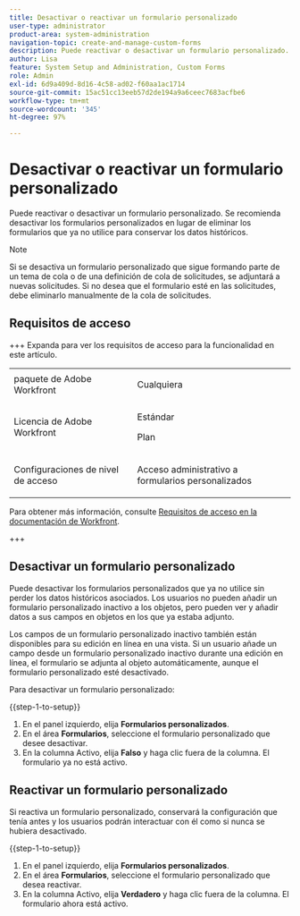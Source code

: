 ```yaml
---
title: Desactivar o reactivar un formulario personalizado
user-type: administrator
product-area: system-administration
navigation-topic: create-and-manage-custom-forms
description: Puede reactivar o desactivar un formulario personalizado. Se recomienda desactivar los formularios personalizados en lugar de eliminar los formularios que ya no utilice para conservar los datos históricos.
author: Lisa
feature: System Setup and Administration, Custom Forms
role: Admin
exl-id: 6d9a409d-8d16-4c58-ad02-f60aa1ac1714
source-git-commit: 15ac51cc13eeb57d2de194a9a6ceec7683acfbe6
workflow-type: tm+mt
source-wordcount: '345'
ht-degree: 97%

---
```


# Desactivar o reactivar un formulario personalizado

Puede reactivar o desactivar un formulario personalizado. Se recomienda desactivar los formularios personalizados en lugar de eliminar los formularios que ya no utilice para conservar los datos históricos.

>[!NOTE]
>
>Si se desactiva un formulario personalizado que sigue formando parte de un tema de cola o de una definición de cola de solicitudes, se adjuntará a nuevas solicitudes. Si no desea que el formulario esté en las solicitudes, debe eliminarlo manualmente de la cola de solicitudes.

## Requisitos de acceso

+++ Expanda para ver los requisitos de acceso para la funcionalidad en este artículo.

<table style="table-layout:auto"> 
 <col> 
 <col> 
 <tbody> 
  <tr> 
   <td>paquete de Adobe Workfront</td> 
   <td><p>Cualquiera</p></td> 
  </tr> 
  <tr> 
   <td>Licencia de Adobe Workfront</td> 
   <td><p>Estándar</p>
       <p>Plan</p></td>
  </tr> 
  <tr> 
   <td>Configuraciones de nivel de acceso</td> 
   <td> <p>Acceso administrativo a formularios personalizados</p> </td> 
  </tr>  
 </tbody> 
</table>

Para obtener más información, consulte [Requisitos de acceso en la documentación de Workfront](/help/quicksilver/administration-and-setup/add-users/access-levels-and-object-permissions/access-level-requirements-in-documentation.md).

+++

## Desactivar un formulario personalizado

Puede desactivar los formularios personalizados que ya no utilice sin perder los datos históricos asociados. Los usuarios no pueden añadir un formulario personalizado inactivo a los objetos, pero pueden ver y añadir datos a sus campos en objetos en los que ya estaba adjunto.

Los campos de un formulario personalizado inactivo también están disponibles para su edición en línea en una vista. Si un usuario añade un campo desde un formulario personalizado inactivo durante una edición en línea, el formulario se adjunta al objeto automáticamente, aunque el formulario personalizado esté desactivado.

Para desactivar un formulario personalizado:

{{step-1-to-setup}}

1. En el panel izquierdo, elija **Formularios personalizados**.
1. En el área **Formularios**, seleccione el formulario personalizado que desee desactivar.
1. En la columna Activo, elija **Falso** y haga clic fuera de la columna. El formulario ya no está activo.

## Reactivar un formulario personalizado

Si reactiva un formulario personalizado, conservará la configuración que tenía antes y los usuarios podrán interactuar con él como si nunca se hubiera desactivado.

{{step-1-to-setup}}

1. En el panel izquierdo, elija **Formularios personalizados**.
1. En el área **Formularios**, seleccione el formulario personalizado que desea reactivar.
1. En la columna Activo, elija **Verdadero** y haga clic fuera de la columna. El formulario ahora está activo.
